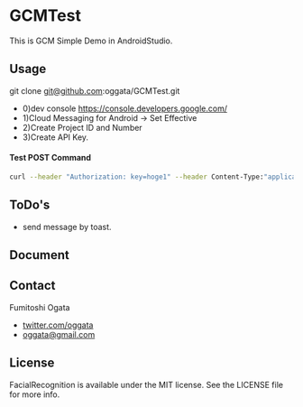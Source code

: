 # GCMTest

This is GCM Simple Demo in AndroidStudio.

## Usage

git clone git@github.com:oggata/GCMTest.git

- 0)dev console
https://console.developers.google.com/
- 1)Cloud Messaging for Android -> Set Effective
- 2)Create Project ID and Number
- 3)Create API Key.

#### Test POST Command
```bash
curl --header "Authorization: key=hoge1" --header Content-Type:"application/json" https://android.googleapis.com/gcm/send -d "{\"registration_ids\":[\"hoge2\"],\"data\":{\"message\":\"Hello\"}}"
```

## ToDo's

- send message by toast. 

## Document

## Contact

Fumitoshi Ogata
- [twitter.com/oggata](http://twitter.com/oggata)
- oggata@gmail.com

## License
FacialRecognition is available under the MIT license. 
See the LICENSE file for more info.